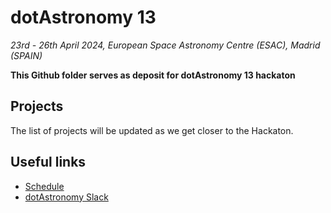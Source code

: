 # dotAstronomy 13 
*23rd - 26th April 2024, European Space Astronomy Centre (ESAC), Madrid (SPAIN)*   

**This Github folder serves as deposit for dotAstronomy 13 hackaton**

## Projects
The list of projects will be updated as we get closer to the Hackaton.

## Useful links
- [Schedule](https://www.cosmos.esa.int/web/dotastronomy13/conference-programme)
- [dotAstronomy Slack](https://join.slack.com/t/dotastronomyteam/shared_invite/zt-2eo300ols-PQyNcxo4llv7ijVXgiSEfA)
